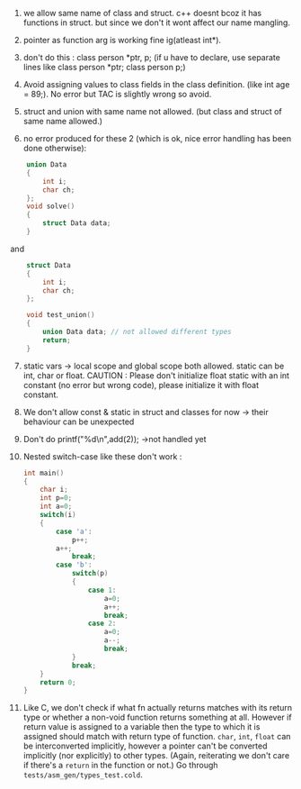 1. we allow same name of class and struct. c++ doesnt bcoz it has functions in struct. but since we don't it wont affect our name mangling.

2. pointer as function arg is working fine ig(atleast int*).

3. don't do this : class person *ptr, p; (if u have to declare, use separate lines like class person *ptr; class person p;)

4. Avoid assigning values to class fields in the class definition. (like int age = 89;). No error but TAC is slightly wrong so avoid.

5. struct and union with same name not allowed. (but class and struct of same name allowed.)

6. no error produced for these 2 (which is ok, nice error handling has been done otherwise): 
    
```cpp
    union Data
    {
        int i;
        char ch;
    };
    void solve()
    {
        struct Data data;
    }
```

and 

```cpp
    struct Data
    {
        int i;
        char ch;
    };

    void test_union()
    {
        union Data data; // not allowed different types
        return;
    }
```

7. static vars -> local scope and global scope both allowed. static can be int, char or float. CAUTION : Please don't initialize float static with an int constant (no error but wrong code), please initialize it with float constant.

8. We don't allow const & static in struct and classes for now -> their behaviour can be unexpected

9. Don't do printf("%d\n",add(2)); ->not handled yet
10. Nested switch-case like these don't work :
    
    ```cpp
    int main()
    {
        char i;
        int p=0;
        int a=0;
        switch(i)
        {
            case 'a':
                p++;
            a++;
                break;
            case 'b':
                switch(p)
                {
                    case 1:
                        a=0;
                        a++;
                        break;
                    case 2:
                        a=0;
                        a--;
                        break;
                }
                break;
        }
        return 0;
    }
    ```

11. Like C, we don't check if what fn actually returns matches with its return type or whether a non-void function returns something at all. However if return value is assigned to a variable then the type to which it is assigned should match with return type of function. `char`, `int`, `float` can be interconverted implicitly, however a pointer can't be converted implicitly (nor explicitly) to other types. (Again, reiterating we don't care if there's a `return` in the function or not.) Go through `tests/asm_gen/types_test.cold`.
